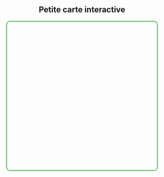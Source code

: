 <!DOCTYPE html>
<html lang="fr">
<head>
  <meta charset="UTF-8">
  <title>Carte Interactive</title>
  <meta name="viewport" content="width=device-width, initial-scale=1.0">
  <!-- Leaflet CSS -->
  <link rel="stylesheet" href="https://unpkg.com/leaflet/dist/leaflet.css" />
  <style> 
    #map {
      height: 400px;
      width: 80%;
      max-width: 600px;
      margin: auto;
      border: 2px solid #4CAF50;
      border-radius: 10px;
    }
  </style>
</head>
<body>

  <h2 style="text-align:center;">Petite carte interactive</h2>
  <div id="map"></div>

  <!-- Leaflet JS -->
  <script src="https://unpkg.com/leaflet/dist/leaflet.js"></script>
  <script>
    var map = L.map('map').setView([43.7, 7.2], 10);

    L.tileLayer('https://{s}.tile.openstreetmap.org/{z}/{x}/{y}.png', {
      attribution: '&copy; OpenStreetMap contributors'
    }).addTo(map);

    L.marker([43.7, 7.2]).addTo(map)
      .bindPopup('PNR Préalpes d\'Azur')
      .openPopup();
  </script>

</body>
</html>

